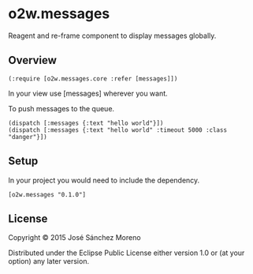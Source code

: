 # o2w.messages

Reagent and re-frame component to display messages globally.

## Overview

    (:require [o2w.messages.core :refer [messages]])

In your view use [messages] wherever you want.

To push messages to the queue.

    (dispatch [:messages {:text "hello world"}])
    (dispatch [:messages {:text "hello world" :timeout 5000 :class "danger"}])

## Setup
In your project you would need to include the dependency.

    [o2w.messages "0.1.0"]

## License

Copyright © 2015 José Sánchez Moreno

Distributed under the Eclipse Public License either version 1.0 or (at your option) any later version.
